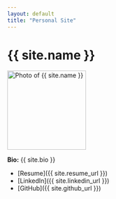 ```yaml
---
layout: default
title: "Personal Site"
---
```


# {{ site.name }}

<img src="{{ site.photo }}" alt="Photo of {{ site.name }}" width="180" />

**Bio:** {{ site.bio }}

- [Resume]({{ site.resume_url }})
- [LinkedIn]({{ site.linkedin_url }})
- [GitHub]({{ site.github_url }})